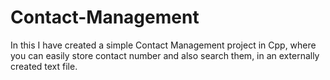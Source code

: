 # Contact-Management
In this I have created a simple Contact Management project in Cpp, where you can easily store contact number and also search them, in an externally created text file.
